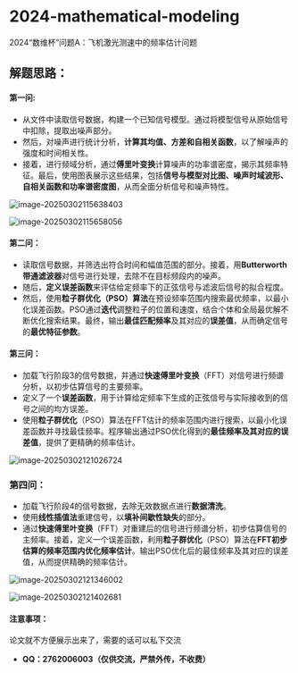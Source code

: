# 2024-mathematical-modeling

2024“数维杯”问题A：飞机激光测速中的频率估计问题

## 解题思路：

#### 第一问:

* 从文件中读取信号数据，构建一个已知信号模型。通过将模型信号从原始信号中扣除，提取出噪声部分。
* 然后，对噪声进行统计分析，**计算其均值、方差和自相关函数**，以了解噪声的强度和时间相关性。
* 接着，进行频域分析，通过**傅里叶变换**计算噪声的功率谱密度，揭示其频率特征。最后，使用图表展示这些结果，包括**信号与模型对比图、噪声时域波形、自相关函数和功率谱密度图**，从而全面分析信号和噪声特性。

![image-20250302115638403](https://typora-oss-picgo.oss-cn-beijing.aliyuncs.com/202503021156476.png)

![image-20250302115658056](https://typora-oss-picgo.oss-cn-beijing.aliyuncs.com/202503021156106.png)

#### 第二问：

* 读取信号数据，并筛选出符合时间和幅值范围的部分。接着，用**Butterworth带通滤波器**对信号进行处理，去除不在目标频段内的噪声。
* 随后，**定义误差函数**来评估给定频率下的正弦信号与滤波后信号的拟合程度。
* 然后，使用**粒子群优化（PSO）算法**在预设频率范围内搜索最优频率，以最小化误差函数。PSO通过**迭代**调整粒子的位置和速度，结合个体和全局最优解不断优化搜索结果。最终，输出**最佳匹配频率**及其对应的**误差值**，从而确定信号的**最优特征参数**。

#### 第三问：

* 加载飞行阶段3的信号数据，并通过**快速傅里叶变换**（FFT）对信号进行频谱分析，以初步估算信号的主要频率。
* 定义了一个**误差函数**，用于计算给定频率下生成的正弦信号与实际接收到的信号之间的均方误差。
* 使用**粒子群优化**（PSO）算法在FFT估计的频率范围内进行搜索，以最小化误差函数并寻找最佳频率。程序输出通过PSO优化得到的**最佳频率及其对应的误差值**，提供了更精确的频率估计。

![image-20250302121026724](https://typora-oss-picgo.oss-cn-beijing.aliyuncs.com/202503021210801.png)

### 第四问：

* 加载飞行阶段4的信号数据，去除无效数据点进行**数据清洗**。
* 使用**线性插值法**重建信号，以**填补间歇性缺失**的部分。
* 通过**快速傅里叶变换**（FFT）对重建后的信号进行频谱分析，初步估算信号的主频率。接着，定义一个误差函数，利用**粒子群优化**（PSO）算法在**FFT初步估算的频率范围内优化频率估计**。输出PSO优化后的最佳频率及其对应的误差值，从而提供精确的频率估计。

![image-20250302121346002](https://typora-oss-picgo.oss-cn-beijing.aliyuncs.com/202503021213076.png)

![image-20250302121402681](https://typora-oss-picgo.oss-cn-beijing.aliyuncs.com/202503021214739.png)





#### 注意事项：

论文就不方便展示出来了，需要的话可以私下交流

- **QQ：2762006003（仅供交流，严禁外传，不收费）**
